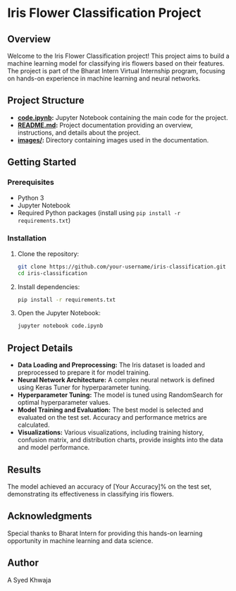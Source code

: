 # Iris Flower Classification Project

## Overview

Welcome to the Iris Flower Classification project! This project aims to build a machine learning model for classifying iris flowers based on their features. The project is part of the Bharat Intern Virtual Internship program, focusing on hands-on experience in machine learning and neural networks.

## Project Structure

- **[code.ipynb](code.ipynb):** Jupyter Notebook containing the main code for the project.
- **[README.md](README.md):** Project documentation providing an overview, instructions, and details about the project.
- **[images/](images/):** Directory containing images used in the documentation.

## Getting Started

### Prerequisites

- Python 3
- Jupyter Notebook
- Required Python packages (install using `pip install -r requirements.txt`)

### Installation

1. Clone the repository:

    ```bash
    git clone https://github.com/your-username/iris-classification.git
    cd iris-classification
    ```

2. Install dependencies:

    ```bash
    pip install -r requirements.txt
    ```

3. Open the Jupyter Notebook:

    ```bash
    jupyter notebook code.ipynb
    ```

## Project Details

- **Data Loading and Preprocessing:** The Iris dataset is loaded and preprocessed to prepare it for model training.
- **Neural Network Architecture:** A complex neural network is defined using Keras Tuner for hyperparameter tuning.
- **Hyperparameter Tuning:** The model is tuned using RandomSearch for optimal hyperparameter values.
- **Model Training and Evaluation:** The best model is selected and evaluated on the test set. Accuracy and performance metrics are calculated.
- **Visualizations:** Various visualizations, including training history, confusion matrix, and distribution charts, provide insights into the data and model performance.

## Results

The model achieved an accuracy of [Your Accuracy]% on the test set, demonstrating its effectiveness in classifying iris flowers.

## Acknowledgments

Special thanks to Bharat Intern for providing this hands-on learning opportunity in machine learning and data science.

## Author

A Syed Khwaja
